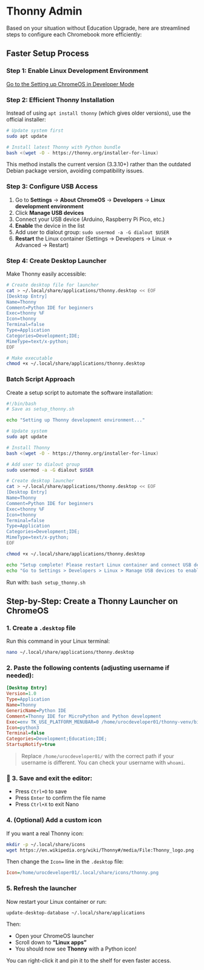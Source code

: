 # Thonny Admin

Based on your situation without Education Upgrade, here are streamlined steps to configure each Chromebook more efficiently:

## Faster Setup Process

### Step 1: Enable Linux Development Environment

[Go to the Setting up ChromeOS in Developer Mode](setting-up-developer-mode.md)

### Step 2: Efficient Thonny Installation

Instead of using `apt install thonny` (which gives older versions), use the official installer:

```bash
# Update system first
sudo apt update

# Install latest Thonny with Python bundle
bash <(wget -O - https://thonny.org/installer-for-linux)
```

This method installs the current version (3.3.10+) rather than the outdated Debian package version, avoiding compatibility issues.

### Step 3: Configure USB Access
1. Go to **Settings** → **About ChromeOS** → **Developers** → **Linux development environment**
2. Click **Manage USB devices**
3. Connect your USB device (Arduino, Raspberry Pi Pico, etc.)
4. **Enable** the device in the list
5. Add user to dialout group: `sudo usermod -a -G dialout $USER`
6. **Restart** the Linux container (Settings → Developers → Linux → Advanced → Restart)

### Step 4: Create Desktop Launcher
Make Thonny easily accessible:

```bash
# Create desktop file for launcher
cat > ~/.local/share/applications/thonny.desktop << EOF
[Desktop Entry]
Name=Thonny
Comment=Python IDE for beginners
Exec=thonny %F
Icon=thonny
Terminal=false
Type=Application
Categories=Development;IDE;
MimeType=text/x-python;
EOF

# Make executable
chmod +x ~/.local/share/applications/thonny.desktop
```


### Batch Script Approach

Create a setup script to automate the software installation:

```bash
#!/bin/bash
# Save as setup_thonny.sh

echo "Setting up Thonny development environment..."

# Update system
sudo apt update

# Install Thonny
bash <(wget -O - https://thonny.org/installer-for-linux)

# Add user to dialout group
sudo usermod -a -G dialout $USER

# Create desktop launcher
cat > ~/.local/share/applications/thonny.desktop << EOF
[Desktop Entry]
Name=Thonny
Comment=Python IDE for beginners
Exec=thonny %F
Icon=thonny
Terminal=false
Type=Application
Categories=Development;IDE;
MimeType=text/x-python;
EOF

chmod +x ~/.local/share/applications/thonny.desktop

echo "Setup complete! Please restart Linux container and connect USB devices."
echo "Go to Settings > Developers > Linux > Manage USB devices to enable your hardware."
```

Run with: `bash setup_thonny.sh`


## Step-by-Step: Create a Thonny Launcher on ChromeOS

### 1. **Create a `.desktop` file**

Run this command in your Linux terminal:

```bash
nano ~/.local/share/applications/thonny.desktop
```

### 2. **Paste the following contents** (adjusting username if needed):

```ini
[Desktop Entry]
Version=1.0
Type=Application
Name=Thonny
GenericName=Python IDE
Comment=Thonny IDE for MicroPython and Python development
Exec=env TK_USE_PLATFORM_MENUBAR=0 /home/urocdeveloper01/thonny-venv/bin/thonny
Icon=python3
Terminal=false
Categories=Development;Education;IDE;
StartupNotify=true
```

> Replace `/home/urocdeveloper01/` with the correct path if your username is different. You can check your username with `whoami`.

### 💾 3. **Save and exit** the editor:

* Press `Ctrl+O` to save
* Press `Enter` to confirm the file name
* Press `Ctrl+X` to exit Nano

### 4. **(Optional) Add a custom icon**

If you want a real Thonny icon:

```bash
mkdir -p ~/.local/share/icons
wget https://en.wikipedia.org/wiki/Thonny#/media/File:Thonny_logo.png -O ~/.local/share/icons/thonny.png
```

Then change the `Icon=` line in the `.desktop` file:

```ini
Icon=/home/urocdeveloper01/.local/share/icons/thonny.png
```

### 5. **Refresh the launcher**

Now restart your Linux container or run:

```bash
update-desktop-database ~/.local/share/applications
```

Then:

* Open your ChromeOS launcher
* Scroll down to **“Linux apps”**
* You should now see **Thonny** with a Python icon!

You can right-click it and pin it to the shelf for even faster access.
